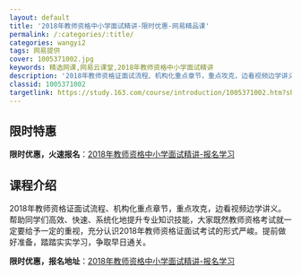 ```yaml
---
layout: default
title: '2018年教师资格中小学面试精讲-限时优惠-网易精品课'
permalink: /:categories/:title/
categories: wangyi2
tags: 网易提供
cover: 1005371002.jpg
keywords: 精选网课,网易云课堂,2018年教师资格中小学面试精讲
description: '2018年教师资格证面试流程、机构化重点章节，重点攻克，边看视频边学讲义。帮助同学们高效、快速、系统化地提升专业知识技能'
classid: 1005371002
targetlink: https://study.163.com/course/introduction/1005371002.htm?share=1&shareId=1025206652&utm_campaign=share&utm_medium=iphoneShare&utm_source=&utm_u=1025206652
---
```


## 限时特惠

**限时优惠，火速报名**：[2018年教师资格中小学面试精讲-报名学习](https://study.163.com/course/introduction/1005371002.htm?share=1&shareId=1025206652&utm_campaign=share&utm_medium=iphoneShare&utm_source=&utm_u=1025206652)

## 课程介绍

2018年教师资格证面试流程、机构化重点章节，重点攻克，边看视频边学讲义。帮助同学们高效、快速、系统化地提升专业知识技能，大家既然教师资格考试就一定要给予一定的重视，充分认识2018年教师资格证面试考试的形式严峻。提前做好准备，踏踏实实学习，争取早日通关。

**限时优惠，报名地址**：[2018年教师资格中小学面试精讲-报名学习](https://study.163.com/course/introduction/1005371002.htm?share=1&shareId=1025206652&utm_campaign=share&utm_medium=iphoneShare&utm_source=&utm_u=1025206652)

